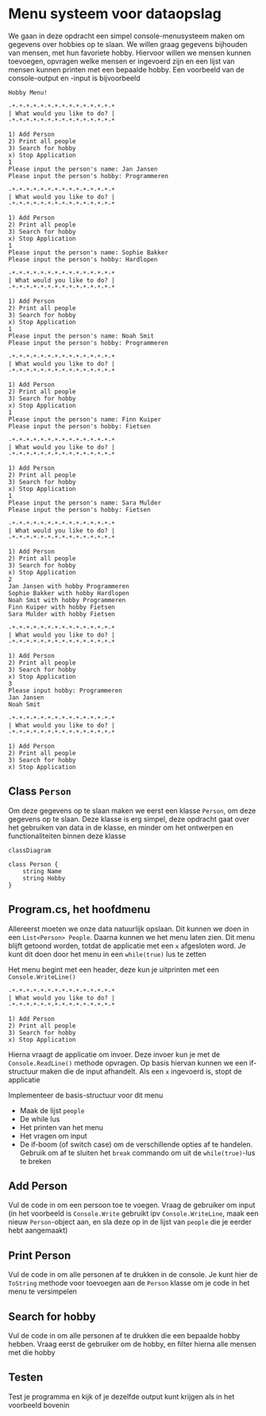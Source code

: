 # Menu systeem voor dataopslag

We gaan in deze opdracht een simpel console-menusysteem maken om gegevens over hobbies op te slaan. We willen graag gegevens bijhouden van mensen, met hun favoriete hobby. Hiervoor willen we mensen kunnen toevoegen, opvragen welke mensen er ingevoerd zijn en een lijst van mensen kunnen printen met een bepaalde hobby. Een voorbeeld van de console-output en -input is bijvoorbeeld

```
Hobby Menu!

-*-*-*-*-*-*-*-*-*-*-*-*-*-*-*
| What would you like to do? |
-*-*-*-*-*-*-*-*-*-*-*-*-*-*-*

1) Add Person
2) Print all people
3) Search for hobby
x) Stop Application
1
Please input the person's name: Jan Jansen
Please input the person's hobby: Programmeren

-*-*-*-*-*-*-*-*-*-*-*-*-*-*-*
| What would you like to do? |
-*-*-*-*-*-*-*-*-*-*-*-*-*-*-*

1) Add Person
2) Print all people
3) Search for hobby
x) Stop Application
1
Please input the person's name: Sophie Bakker
Please input the person's hobby: Hardlopen

-*-*-*-*-*-*-*-*-*-*-*-*-*-*-*
| What would you like to do? |
-*-*-*-*-*-*-*-*-*-*-*-*-*-*-*

1) Add Person
2) Print all people
3) Search for hobby
x) Stop Application
1
Please input the person's name: Noah Smit
Please input the person's hobby: Programmeren

-*-*-*-*-*-*-*-*-*-*-*-*-*-*-*
| What would you like to do? |
-*-*-*-*-*-*-*-*-*-*-*-*-*-*-*

1) Add Person
2) Print all people
3) Search for hobby
x) Stop Application
1
Please input the person's name: Finn Kuiper
Please input the person's hobby: Fietsen

-*-*-*-*-*-*-*-*-*-*-*-*-*-*-*
| What would you like to do? |
-*-*-*-*-*-*-*-*-*-*-*-*-*-*-*

1) Add Person
2) Print all people
3) Search for hobby
x) Stop Application
1
Please input the person's name: Sara Mulder
Please input the person's hobby: Fietsen

-*-*-*-*-*-*-*-*-*-*-*-*-*-*-*
| What would you like to do? |
-*-*-*-*-*-*-*-*-*-*-*-*-*-*-*

1) Add Person
2) Print all people
3) Search for hobby
x) Stop Application
2
Jan Jansen with hobby Programmeren
Sophie Bakker with hobby Hardlopen
Noah Smit with hobby Programmeren
Finn Kuiper with hobby Fietsen
Sara Mulder with hobby Fietsen

-*-*-*-*-*-*-*-*-*-*-*-*-*-*-*
| What would you like to do? |
-*-*-*-*-*-*-*-*-*-*-*-*-*-*-*

1) Add Person
2) Print all people
3) Search for hobby
x) Stop Application
3
Please input hobby: Programmeren
Jan Jansen
Noah Smit

-*-*-*-*-*-*-*-*-*-*-*-*-*-*-*
| What would you like to do? |
-*-*-*-*-*-*-*-*-*-*-*-*-*-*-*

1) Add Person
2) Print all people
3) Search for hobby
x) Stop Application
```

## Class `Person`

Om deze gegevens op te slaan maken we eerst een klasse `Person`, om deze gegevens op te slaan. Deze klasse is erg simpel, deze opdracht gaat over het gebruiken van data in de klasse, en minder om het ontwerpen en functionaliteiten binnen deze klasse

```mermaid
classDiagram

class Person {
    string Name
    string Hobby
}
```

## Program.cs, het hoofdmenu

Allereerst moeten we onze data natuurlijk opslaan. Dit kunnen we doen in een `List<Person> People`. Daarna kunnen we het menu laten zien. Dit menu blijft getoond worden, totdat de applicatie met een `x` afgesloten word. Je kunt dit doen door het menu in een `while(true)` lus te zetten

Het menu begint met een header, deze kun je uitprinten met een `Console.WriteLine()`

```
-*-*-*-*-*-*-*-*-*-*-*-*-*-*-*
| What would you like to do? |
-*-*-*-*-*-*-*-*-*-*-*-*-*-*-*

1) Add Person
2) Print all people
3) Search for hobby
x) Stop Application
```

Hierna vraagt de applicatie om invoer. Deze invoer kun je met de `Console.ReadLine()` methode opvragen. Op basis hiervan kunnen we een if-structuur maken die de input afhandelt. Als een `x` ingevoerd is, stopt de applicatie

Implementeer de basis-structuur voor dit menu
 - Maak de lijst `people`
 - De while lus
 - Het printen van het menu
 - Het vragen om input
 - De if-boom (of switch case) om de verschillende opties af te handelen. Gebruik om af te sluiten het `break` commando om uit de `while(true)`-lus te breken


## Add Person
Vul de code in om een persoon toe te voegen. Vraag de gebruiker om input (in het voorbeeld is `Console.Write` gebruikt ipv `Console.WriteLine`, maak een nieuw `Person`-object aan, en sla deze op in de lijst van `people` die je eerder hebt aangemaakt)

## Print Person
Vul de code in om alle personen af te drukken in de console. Je kunt hier de `ToString` methode voor toevoegen aan de `Person` klasse om je code in het menu te versimpelen

## Search for hobby
Vul de code in om alle personen af te drukken die een bepaalde hobby hebben. Vraag eerst de gebruiker om de hobby, en filter hierna alle mensen met die hobby


## Testen

Test je programma en kijk of je dezelfde output kunt krijgen als in het voorbeeld bovenin